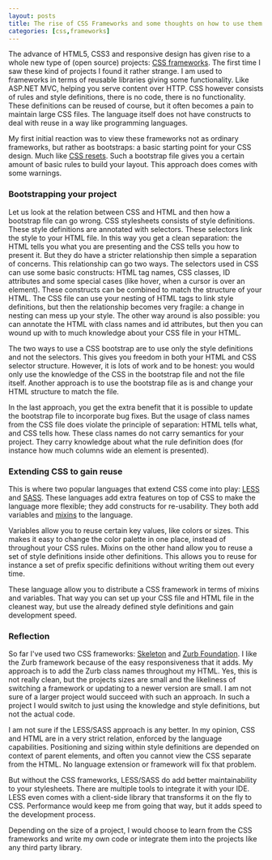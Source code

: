 ```yaml
---
layout: posts
title: The rise of CSS Frameworks and some thoughts on how to use them
categories: [css,frameworks]
---
```


The advance of HTML5, CSS3 and responsive design has given rise to a whole new type of (open source) projects: [CSS frameworks][1]. The first time I saw these kind of projects I found it rather strange. I am used to frameworks in terms of reusable libraries giving some functionality. Like ASP.NET MVC, helping you serve content over HTTP. CSS however consists of rules and style definitions, there is no code, there is no functionality. These definitions can be reused of course, but it often becomes a pain to maintain large CSS files. The language itself does not have constructs to deal with reuse in a way like programming languages.

My first initial reaction was to view these frameworks not as ordinary frameworks, but rather as bootstraps: a basic starting point for your CSS design. Much like [CSS resets][2]. Such a bootstrap file gives you a certain amount of basic rules to build your layout. This approach does comes with some warnings. 

### Bootstrapping your project

Let us look at the relation between CSS and HTML and then how a bootstrap file can go wrong. CSS stylesheets consists of style definitions. These style definitions are annotated with selectors. These selectors link the style to your HTML file. In this way you get a clean separation: the HTML tells you what you are presenting and the CSS tells you how to present it. But they do have a stricter relationship then simple a separation of concerns. This relationship can go two ways. The selectors used in CSS can use some basic constructs: HTML tag names, CSS classes, ID attributes and some special cases (like hover, when a cursor is over an element). These constructs can be combined to match the structure of your HTML. The CSS file can use your nesting of HTML tags to link style definitions, but then the relationship becomes very fragile: a change in nesting can mess up your style. The other way around is also possible: you can annotate the HTML with class names and id attributes, but then you can wound up with to much knowledge about your CSS file in your HTML.

The two ways to use a CSS bootstrap are to use only the style definitions and not the selectors. This gives you freedom in both your HTML and CSS selector structure. However, it is lots of work and to be honest: you would only use the knowledge of the CSS in the bootstrap file and not the file itself. Another approach is to use the bootstrap file as is and change your HTML structure to match the file.

In the last approach, you get the extra benefit that it is possible to update the bootstrap file to incorporate bug fixes. But the usage of class names from the CSS file does violate the principle of separation: HTML tells what, and CSS tells how. These class names do not carry semantics for your project. They carry knowledge about what the rule definition does (for instance how much columns wide an element is presented).

### Extending CSS to gain reuse

This is where two popular languages that extend CSS come into play: [LESS][3] and [SASS][4]. These languages add extra features on top of CSS to make the language more flexible; they add constructs for re-usability. They both add variables and [mixins][7] to the language.

Variables allow you to reuse certain key values, like colors or sizes. This makes it easy to change the color palette in one place, instead of throughout your CSS rules. Mixins on the other hand allow you to reuse a set of style definitions inside other definitions. This allows you to reuse for instance a set of prefix specific definitions without writing them out every time.

These language allow you to distribute a CSS framework in terms of mixins and variables. That way you can set up your CSS file and HTML file in the cleanest way, but use the already defined style definitions and gain development speed.

### Reflection

So far I've used two CSS frameworks: [Skeleton][5] and [Zurb Foundation][6]. I like the Zurb framework because of the easy responsiveness that it adds. My approach is to add the Zurb class names throughout my HTML. Yes, this is not really clean, but the projects sizes are small and the likeliness of switching a framework or updating to a newer version are small. I am not sure of a larger project would succeed with such an approach. In such a project I would switch to just using the knowledge and style definitions, but not the actual code.

I am not sure if the LESS/SASS approach is any better. In my opinion, CSS and HTML are in a very strict relation, enforced by the language capabilities. Positioning and sizing within style definitions are depended on context of parent elements, and often you cannot view the CSS separate from the HTML. No language extension or framework will fix that problem.

But without the CSS frameworks, LESS/SASS do add better maintainability to your stylesheets. There are multiple tools to integrate it with your IDE. LESS even comes with a client-side library that transforms it on the fly to CSS. Performance would keep me from going that way, but it adds speed to the development process.

Depending on the size of a project, I would choose to learn from the CSS frameworks and write my own code or integrate them into the projects like any third party library.

[1]: http://en.wikipedia.org/wiki/CSS_frameworks
[2]: http://stackoverflow.com/questions/116754/best-css-reset
[3]: http://lesscss.org
[4]: http://sass-lang.com
[5]: http://www.getskeleton.com
[6]: http://foundation.zurb.com
[7]: http://en.wikipedia.org/wiki/Mixin
